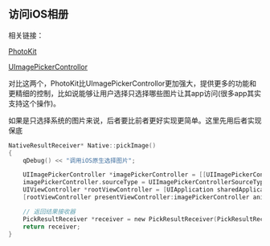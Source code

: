 ## 访问iOS相册

相关链接：

[PhotoKit](https://developer.apple.com/documentation/photokit/)

[UImagePickerControllor](https://developer.apple.com/documentation/uikit/uiimagepickercontroller)

对比这两个，PhotoKit比UImagePickerControllor更加强大，提供更多的功能和更精细的控制，比如说能够让用户选择只选择哪些图片让其app访问(很多app其实支持这个操作)。

如果是只选择系统的图片来说，后者要比前者更好实现更简单。这里先用后者实现保底

```objective-c
NativeResultReceiver* Native::pickImage()
{
    qDebug() << "调用iOS原生选择图片";

    UIImagePickerController *imagePickerController = [[UIImagePickerController alloc] init];
    imagePickerController.sourceType = UIImagePickerControllerSourceTypePhotoLibrary;
    UIViewController *rootViewController = [UIApplication sharedApplication].keyWindow.rootViewController;
    [rootViewController presentViewController:imagePickerController animated:YES completion:nil];

    // 返回结果接收器
    PickResultReceiver *receiver = new PickResultReceiver(PickResultReceiver::PICK_IMAGE);
    return receiver;
}
```




